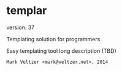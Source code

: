 templar
=======

version: 37

Templating solution for programmers

Easy templating tool long description (TBD)

	Mark Veltzer <mark@veltzer.net>, 2014
